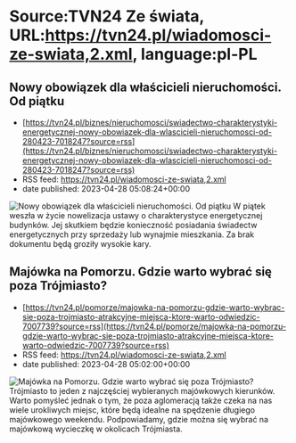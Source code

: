 # Source:TVN24 Ze świata, URL:https://tvn24.pl/wiadomosci-ze-swiata,2.xml, language:pl-PL

## Nowy obowiązek dla właścicieli nieruchomości. Od piątku
 - [https://tvn24.pl/biznes/nieruchomosci/swiadectwo-charakterystyki-energetycznej-nowy-obowiazek-dla-wlascicieli-nieruchomosci-od-280423-7018247?source=rss](https://tvn24.pl/biznes/nieruchomosci/swiadectwo-charakterystyki-energetycznej-nowy-obowiazek-dla-wlascicieli-nieruchomosci-od-280423-7018247?source=rss)
 - RSS feed: https://tvn24.pl/wiadomosci-ze-swiata,2.xml
 - date published: 2023-04-28 05:08:24+00:00

<img alt="Nowy obowiązek dla właścicieli nieruchomości. Od piątku" src="https://tvn24.pl/najnowsze/cdn-zdjecie-e0kiu6-warszawa-mieszkania-osiedle-dron-shutterstock2140030863-5771003/alternates/LANDSCAPE_1280" />
    W piątek weszła w życie nowelizacja ustawy o charakterystyce energetycznej budynków. Jej skutkiem będzie konieczność posiadania świadectw energetycznych przy sprzedaży lub wynajmie mieszkania. Za brak dokumentu będą groziły wysokie kary.

## Majówka na Pomorzu. Gdzie warto wybrać się poza Trójmiasto?
 - [https://tvn24.pl/pomorze/majowka-na-pomorzu-gdzie-warto-wybrac-sie-poza-trojmiasto-atrakcyjne-miejsca-ktore-warto-odwiedzic-7007739?source=rss](https://tvn24.pl/pomorze/majowka-na-pomorzu-gdzie-warto-wybrac-sie-poza-trojmiasto-atrakcyjne-miejsca-ktore-warto-odwiedzic-7007739?source=rss)
 - RSS feed: https://tvn24.pl/wiadomosci-ze-swiata,2.xml
 - date published: 2023-04-28 05:02:00+00:00

<img alt="Majówka na Pomorzu. Gdzie warto wybrać się poza Trójmiasto?" src="https://tvn24.pl/najnowsze/cdn-zdjecie-zxof1f-zamek-krzyzacki-w-malborku-5161667/alternates/LANDSCAPE_1280" />
    Trójmiasto to jeden z najczęściej wybieranych majówkowych kierunków. Warto pomyśleć jednak o tym, że poza aglomeracją także czeka na nas wiele urokliwych miejsc, które będą idealne na spędzenie długiego majówkowego weekendu. Podpowiadamy, gdzie można się wybrać na majówkową wycieczkę w okolicach Trójmiasta.

